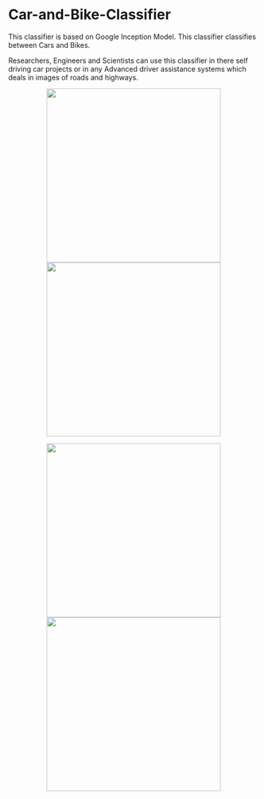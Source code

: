 # Car-and-Bike-Classifier
This classifier is based on Google Inception Model. This classifier classifies between Cars and Bikes.

Researchers, Engineers and Scientists can use this classifier in there self driving car projects or in any 
Advanced driver assistance systems which deals in images of roads and highways.




<p align="center">
  <img src="https://cloud.githubusercontent.com/assets/22838868/19408085/392a4744-92d2-11e6-8691-fdb2b15d3094.jpg" width="350"/>
  <img src="https://cloud.githubusercontent.com/assets/22838868/19408084/29bb3958-92d2-11e6-8f7d-0a58d1033dcb.jpg" width="350"/>
 </p>
 
 <p align="center">
  <img src="https://cloud.githubusercontent.com/assets/22838868/19408265/b32c23d8-92d6-11e6-9cf9-f33f4481bcc1.jpg" width="350"/>
  <img src="https://cloud.githubusercontent.com/assets/22838868/19408264/b32752f4-92d6-11e6-8984-c1517c23cbbb.jpg" width="350"/>
 </p>




